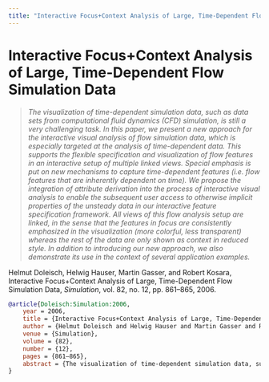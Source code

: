 ```yaml
---
title: "Interactive Focus+Context Analysis of Large, Time-Dependent Flow Simulation Data"
---
```


# Interactive Focus+Context Analysis of Large, Time-Dependent Flow Simulation Data

> _The visualization of time-dependent simulation data, such as data sets from computational fluid dynamics (CFD) simulation, is still a very challenging task. In this paper, we present a new approach for the interactive visual analysis of flow simulation data, which is especially targeted at the analysis of time-dependent data. This supports the flexible specification and visualization of flow features in an interactive setup of multiple linked views. Special emphasis is put on new mechanisms to capture time-dependent features (i.e. flow features that are inherently dependent on time). We propose the integration of attribute derivation into the process of interactive visual analysis to enable the subsequent user access to otherwise implicit properties of the unsteady data in our interactive feature specification framework. All views of this flow analysis setup are linked, in the sense that the features in focus are consistently emphasized in the visualization (more colorful, less transparent) whereas the rest of the data are only shown as context in reduced style. In addition to introducing our new approach, we also demonstrate its use in the context of several application examples._

Helmut Doleisch, Helwig Hauser, Martin Gasser, and Robert Kosara, Interactive Focus+Context Analysis of Large, Time-Dependent Flow Simulation Data, _Simulation_, vol. 82, no. 12, pp. 861–865, 2006.


```bibtex
@article{Doleisch:Simulation:2006,
	year = 2006,
	title = {Interactive Focus+Context Analysis of Large, Time-Dependent Flow Simulation Data},
	author = {Helmut Doleisch and Helwig Hauser and Martin Gasser and Robert Kosara},
	venue = {Simulation},
	volume = {82},
	number = {12},
	pages = {861–865},
	abstract = {The visualization of time-dependent simulation data, such as data sets from computational fluid dynamics (CFD) simulation, is still a very challenging task. In this paper, we present a new approach for the interactive visual analysis of flow simulation data, which is especially targeted at the analysis of time-dependent data. This supports the flexible specification and visualization of flow features in an interactive setup of multiple linked views. Special emphasis is put on new mechanisms to capture time-dependent features (i.e. flow features that are inherently dependent on time). We propose the integration of attribute derivation into the process of interactive visual analysis to enable the subsequent user access to otherwise implicit properties of the unsteady data in our interactive feature specification framework. All views of this flow analysis setup are linked, in the sense that the features in focus are consistently emphasized in the visualization (more colorful, less transparent) whereas the rest of the data are only shown as context in reduced style. In addition to introducing our new approach, we also demonstrate its use in the context of several application examples.},
}
```

